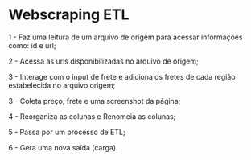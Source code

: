 # Webscraping ETL

 1 - Faz uma leitura de um arquivo de origem para acessar informações como: id e url;

 2 - Acessa as urls disponibilizadas no arquivo de origem;

 3 - Interage com o input de frete e adiciona os fretes de cada região estabelecida no arquivo origem;

 3 - Coleta preço, frete e uma screenshot da página;

 4 - Reorganiza as colunas e Renomeia as colunas;

 5 - Passa por um processo de ETL;
 
 6 - Gera uma nova saída (carga).

 
